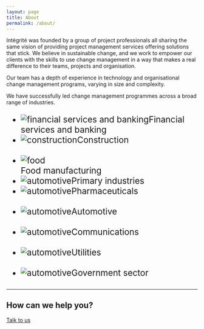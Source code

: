 ```yaml
---
layout: page
title: About
permalink: /about/
---
```



<p class="page-blurb">Intégrité was founded by a group of project professionals all sharing the same vision of providing project management services offering solutions that stick. We believe in sustainable change, and we work to empower our clients with the skills to use change management in a way that makes a real difference to their teams, projects and organisation.</p>

<p>Our team has a depth of experience in technology and organisational change management programs, varying in size and complexity.</p>

<p>We have successfully led change management programmes across a broad range of industries.</p>

<div class="row">
  <div class="container logos">
    <div class="row">
      <ul class="special-grid u-c-txt" style="font-size: 1.4rem;">
      <li><img src="{{ site.baseurl }}/images/industry/financial.png" alt="financial services and banking">Financial services and banking</li>
      <li><img src="{{ site.baseurl }}/images/industry/construction.png" alt="construction">Construction<br><br></li>
      <li><img src="{{ site.baseurl }}/images/industry/food.png" alt="food"><br>Food manufacturing</li>
      <li><img src="{{ site.baseurl }}/images/industry/primary.png" alt="automotive">Primary industries</li>
      <li><img src="{{ site.baseurl }}/images/industry/pharma.png" alt="automotive">Pharmaceuticals<br><br></li>
      <li><img src="{{ site.baseurl }}/images/industry/automotive.png" alt="automotive">Automotive<br><br></li>
      <li><img src="{{ site.baseurl }}/images/industry/communications.png" alt="automotive">Communications<br><br></li>
      <li><img src="{{ site.baseurl }}/images/industry/utilities.png" alt="automotive">Utilities<br><br></li>
      <li><img src="{{ site.baseurl }}/images/industry/government.png" alt="automotive">Government sector<br></li>
      </ul>
    </div>
    </div>
  </div>
</div>

<div style="margin-top: 30px" class="u-c-txt">
<hr>
<h2>How can we help you?</h2>
<p><a href="{{ site.baseurl }}/contact" class="button button-primary">Talk to us</a></p>
</div>
